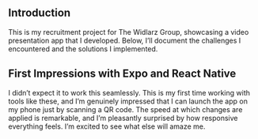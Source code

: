 ## Introduction

This is my recruitment project for The Widlarz Group, showcasing a video presentation app that I developed. Below, I’ll document the challenges I encountered and the solutions I implemented.

## First Impressions with Expo and React Native

I didn’t expect it to work this seamlessly. This is my first time working with tools like these, and I’m genuinely impressed that I can launch the app on my phone just by scanning a QR code. The speed at which changes are applied is remarkable, and I’m pleasantly surprised by how responsive everything feels. I’m excited to see what else will amaze me.
